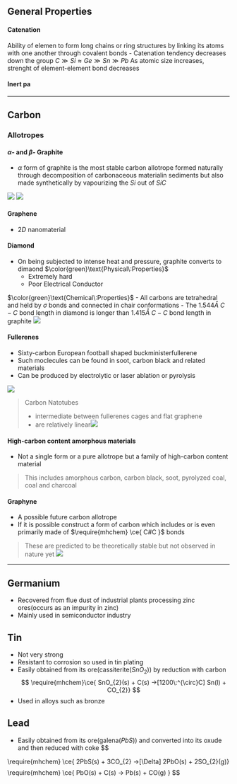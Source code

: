 ## General Properties

#### Catenation
Ability of elemen to form long chains or ring structures by linking its atoms with one another through covalent bonds 
	- Catenation tendency decreases down the group 
		$C\gg Si \approx Ge \gg Sn\gg Pb$ 
		As atomic size increases, strenght of element-element bond decreases 


#### Inert pa

---

## Carbon 

### Allotropes 

#### $\alpha$- and $\beta$- Graphite 
- $\alpha$ form of graphite is the most stable carbon allotrope 
	formed naturally through decomposition of carbonaceous materialin sediments but also made synthetically by vapourizing the $Si$ out of $SiC$ 

![](https://i.imgur.com/eClV47W.png)
![](https://i.imgur.com/aOIFmMR.png)


#### Graphene 
- $2D$ nanomaterial 

#### Diamond 
- On being subjected to intense heat and pressure, graphite converts to dimaond 
$\color{green}\text{Physical\:Properties}$
	- Extremely hard 
	- Poor Electrical Conductor 

$\color{green}\text{Chemical\:Properties}$
	- All carbons are tetrahedral and held by $\sigma$ bonds and connected in chair conformations 
	- The $1.544 \mathring A\:C-C$ bond length in diamond is longer than $1.415\mathring A\:C-C$ bond length in graphite ![](https://i.imgur.com/nc9jMXU.png)



#### Fullerenes

- Sixty-carbon European football shaped buckministerfullerene 
- Such moclecules can be found in soot, carbon black and related materials 
- Can be produced by electrolytic or laser ablation or pyrolysis 

![](https://i.imgur.com/i8KbPuh.png)


> Carbon Natotubes 
>- intermediate between fullerenes cages and flat graphene 
>- are relatively linear![](https://i.imgur.com/lmOl499.png)

#### High-carbon content amorphous materials 
- Not a single form or a pure allotrope but a family of high-carbon content material
>This includes amorphous carbon, carbon black, soot, pyrolyzed coal, coal and charcoal 

#### Graphyne 
- A possible future carbon allotrope 
- If it is possible construct a form of carbon which includes or is even primarily made of $\require{mhchem} \ce{ C#C }$ bonds 
>These are predicted to be theoretically stable but not observed in nature yet ![](https://i.imgur.com/ahP2GkZ.png)

---
## Germanium 

- Recovered from flue dust of industrial plants processing zinc ores(occurs as an impurity in zinc) 
- Mainly used in semiconductor industry 


## Tin 
- Not very strong 
- Resistant to corrosion so used in tin plating 
- Easily obtained from its ore(cassiterite($SnO_{2}$)) by reduction with carbon 
$$
\require{mhchem}\ce{ SnO_{2}(s) + C(s) ->[1200\:^{\circ}C] Sn(l) + CO_{2}}
$$
- Used in alloys such as bronze

## Lead 
- Easily obtained from its ore(galena($PbS$)) and converted into its oxude and then reduced with coke
$$

\require{mhchem}
\ce{ 2PbS(s) + 3CO_{2} ->[\Delta] 2PbO(s) + 2SO_{2}(g)} 
$$
$$
\require{mhchem}
\ce{ PbO(s) + C(s) -> Pb(s) + CO(g)  }
$$


